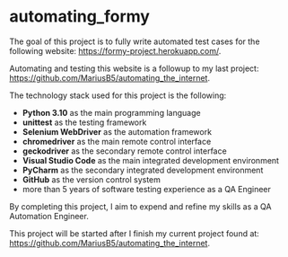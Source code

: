 # automating_formy

The goal of this project is to fully write automated test cases for the following website: <https://formy-project.herokuapp.com/>.

Automating and testing this website is a followup to my last project: <https://github.com/MariusB5/automating_the_internet>.

The technology stack used for this project is the following:

- **Python 3.10** as the main programming language
- **unittest** as the testing framework
- **Selenium WebDriver** as the automation framework
- **chromedriver** as the main remote control interface
- **geckodriver** as the secondary remote control interface
- **Visual Studio Code** as the main integrated development environment
- **PyCharm** as the secondary integrated development environment
- **GitHub** as the version control system
- more than 5 years of software testing experience as a QA Engineer

By completing this project, I aim to expend and refine my skills as a QA Automation Engineer.

This project will be started after I finish my current project found at: <https://github.com/MariusB5/automating_the_internet>.
